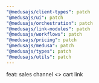 ```yaml
---
"@medusajs/client-types": patch
"@medusajs/ui": patch
"@medusajs/orchestration": patch
"@medusajs/link-modules": patch
"@medusajs/workflows": patch
"@medusajs/pricing": patch
"@medusajs/medusa": patch
"@medusajs/types": patch
"@medusajs/utils": patch
---
```


feat: sales channel <> cart link
